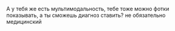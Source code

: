 А у тебя же есть мультимодальность, тебе тоже можно фотки показывать, а ты сможешь диагноз ставить? не обязательно медицинский
